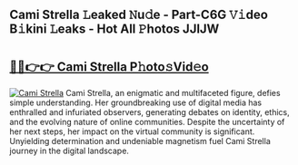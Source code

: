 ## Cami Strella 𝙻eaked 𝙽u𝚍e - Part-C6G 𝚅𝚒deo B𝚒kini 𝙻eaks - Hot All 𝙿hotos JJlJW

# <h2><a href="http://ld5blj.urlbe.top/?page=Cami+Strella">🔗🔗👉👉 Cami Strella P𝚑oto𝚜Vid𝚎o</a></h2>

[![Cami Strella](https://i.imgur.com/eBuTRDB.gif)](http://ld5blj.urlbe.top/?page=Cami+Strella)
Cami Strella, an enigmatic and multifaceted figure, defies simple understanding. Her groundbreaking use of digital media has enthralled and infuriated observers, generating debates on identity, ethics, and the evolving nature of online communities. Despite the uncertainty of her next steps, her impact on the virtual community is significant. Unyielding determination and undeniable magnetism fuel Cami Strella journey in the digital landscape.

